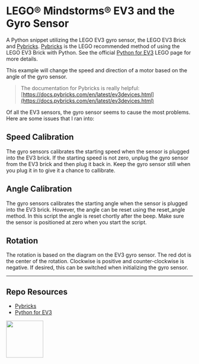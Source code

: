 # LEGO® Mindstorms® EV3 and the Gyro Sensor

A Python snippet utilizing the LEGO EV3 gyro sensor, the LEGO EV3 Brick and [Pybricks](https://pybricks.com/). [Pybricks](https://pybricks.com/) is the LEGO recommended method of using the LEGO EV3 Brick with Python. See the official [Python for EV3](https://education.lego.com/en-us/support/mindstorms-ev3/python-for-ev3) LEGO page for more details. 

This example will change the speed and direction of a motor based on the angle of the gyro sensor.

> The documentation for Pybricks is really helpful:  
> [https://docs.pybricks.com/en/latest/ev3devices.html](https://docs.pybricks.com/en/latest/ev3devices.html)

Of all the EV3 sensors, the gyro sensor seems to cause the most problems. Here are some issues that I ran into:

## Speed Calibration
The gyro sensors calibrates the starting speed when the sensor is plugged into the EV3 brick. If the starting speed is not zero, unplug the gyro sensor from the EV3 brick and then plug it back in. Keep the gyro sensor still when you plug it in to give it a chance to callibrate.

## Angle Calibration
The gyro sensors calibrates the starting angle when the sensor is plugged into the EV3 brick. However, the angle can be reset using the reset_angle method. In this script the angle is reset chortly after the beep. Make sure the sensor is positioned at zero when you start the script.

## Rotation
The rotation is based on the diagram on the EV3 gyro sensor. The red dot is the center of the rotation. Clockwise is positive and counter-clockwise is negative. If desired, this can be switched when initializing the gyro sensor. 

---

## Repo Resources

- [Pybricks](https://pybricks.com/)
- [Python for EV3](https://education.lego.com/en-us/support/mindstorms-ev3/python-for-ev3)

<a href="https://codeadam.ca">
<img src="https://codeadam.ca/images/code-block.png" width="100">
</a>

